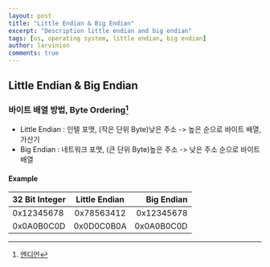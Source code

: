 ```yaml
---
layout: post
title: "Little Endian & Big Endian"
excerpt: "Description little endian and big endian"
tags: [os, operating system, little endian, big endian]
author: larvinion
comments: true
---
```


## Little Endian & Big Endian

### 바이트 배열 방법, Byte Ordering[^1]
* Little Endian : 인텔 포맷, (작은 단위 Byte)낮은 주소 -> 높은 순으로 바이트 배열, 가산기
* Big Endian : 네트워크 포맷, (큰 단위 Byte)높은 주소 -> 낮은 주소 순으로 바이트 배열

#### Example

| 32 Bit Integer | Little Endian | Big Endian |
|:--------|:-------:|--------:|
| 0x12345678  | 0x78563412  | 0x12345678  |
| 0x0A0B0C0D  | 0x0D0C0B0A  | 0x0A0B0C0D  |


[^1]: [엔디언](https://ko.wikipedia.org/wiki/%EC%97%94%EB%94%94%EC%96%B8)
